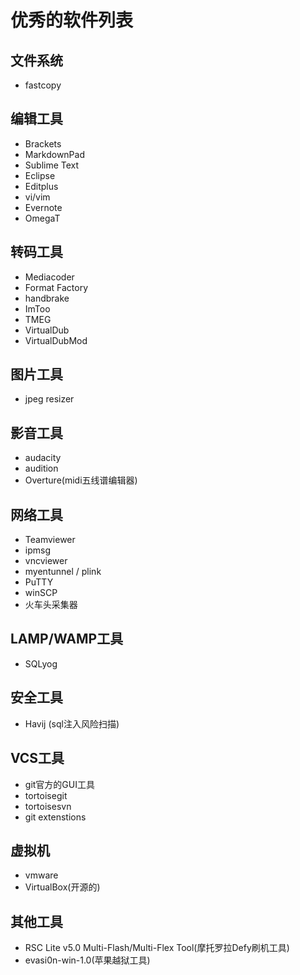 # 优秀的软件列表 #

## 文件系统 ##
- fastcopy

## 编辑工具 ##
- Brackets
- MarkdownPad
- Sublime Text
- Eclipse
- Editplus
- vi/vim
- Evernote
- OmegaT

## 转码工具 ##
- Mediacoder
- Format Factory
- handbrake
- ImToo
- TMEG
- VirtualDub
- VirtualDubMod

## 图片工具 ##
- jpeg resizer

## 影音工具 ##
- audacity 
- audition
- Overture(midi五线谱编辑器)


## 网络工具 ##
- Teamviewer
- ipmsg
- vncviewer
- myentunnel / plink
- PuTTY
- winSCP
- 火车头采集器



## LAMP/WAMP工具 ##
- SQLyog


## 安全工具 ##
- Havij (sql注入风险扫描)

## VCS工具 ## 
- git官方的GUI工具
- tortoisegit
- tortoisesvn
- git extenstions



## 虚拟机 ##
- vmware
- VirtualBox(开源的)

## 其他工具 ##
- RSC Lite v5.0 Multi-Flash/Multi-Flex Tool(摩托罗拉Defy刷机工具)
- evasi0n-win-1.0(苹果越狱工具)

